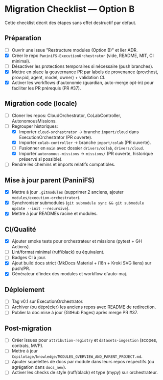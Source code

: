 # Migration Checklist — Option B

Cette checklist décrit des étapes sans effet destructif par défaut.

## Préparation
- [ ] Ouvrir une issue "Restructure modules (Option B)" et lier ADR.
- [x] Créer le repo `PaniniFS-ExecutionOrchestrator` (vide, README, MIT, CI minimal).
- [ ] Désactiver les protections temporaires si nécessaire (push branches).
 - [x] Mettre en place la gouvernance PR par labels de provenance (prov:host, prov:pid, agent, model, owner) + validation CI.
 - [x] Activer les workflows d'autonomie (guardian, auto-merge opt-in) pour faciliter les PR prérequis (PR #37).

## Migration code (locale)
- [ ] Cloner les repos: CloudOrchestrator, CoLabController, AutonomousMissions.
- [ ] Regrouper historiques:
  - [x] Importer `cloud-orchestrator` → branche `import/cloud` dans ExecutionOrchestrator (PR ouverte).
  - [x] Importer `colab-controller` → branche `import/colab` (PR ouverte).
  - [ ] Fusionner en `main` avec dossier `drivers/colab`, `drivers/cloud`.
  - [x] Importer `autonomous-missions` → `missions/` (PR ouverte, historique préservé si possible).
- [ ] Rendre les chemins et imports relatifs compatibles.

## Mise à jour parent (PaniniFS)
- [x] Mettre à jour `.gitmodules` (supprimer 2 anciens, ajouter `modules/execution-orchestrator`).
- [x] Synchroniser submodules (`git submodule sync && git submodule update --init --recursive`).
- [x] Mettre à jour READMEs racine et modules.

## CI/Qualité
- [x] Ajouter smoke tests pour orchestrateur et missions (pytest + GH Actions).
- [ ] Lint/format minimal (ruff/black) ou équivalent.
- [ ] Badges CI à jour.
 - [x] Ajout build docs strict (MkDocs Material + i18n + Kroki SVG liens) sur push/PR.
 - [x] Générateur d'index des modules et workflow d'auto-maj.

## Déploiement
- [ ] Tag v0.1 sur ExecutionOrchestrator.
- [ ] Archiver (ou déprécier) les anciens repos avec README de redirection.
 - [ ] Publier la doc mise à jour (GitHub Pages) après merge PR #37.

## Post-migration
- [ ] Créer issues pour `attribution-registry` et `datasets-ingestion` (scopes, contrats, MVP).
- [ ] Mettre à jour `Copilotage/knowledge/MODULES_OVERVIEW_AND_PARENT_PROJECT.md`.
 - [ ] Ajouter squelettes de docs par module dans leurs repos respectifs (ou agrégation dans `docs_new`).
 - [ ] Activer les checks de style (ruff/black) et type (mypy) sur orchestrateur.
